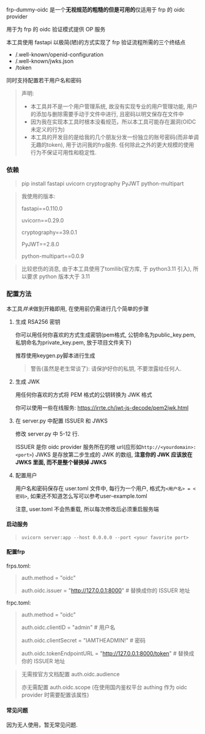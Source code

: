 frp-dummy-oidc 是一个**无视规范的粗糙的但是可用的**仅适用于 frp 的 oidc provider

用于为 frp 的 oidc 验证模式提供 OP 服务

本工具使用 fastapi 以极简(陋)的方式实现了 frp 验证流程所需的三个终结点
- /.well-known/openid-configuration
- /.well-known/jwks.json
- /token

同时支持配置若干用户名和密码

> 声明: 
> - 本工具并不是一个用户管理系统, 故没有实现专业的用户管理功能, 用户的添加与删除需要手动于文件中进行, 且密码以明文保存在文件中
> - 因为我在实现本工具时根本没看规范，所以本工具可能存在漏洞(OIDC未定义的行为)
> - 本工具的开发目的是给我的几个朋友分发一份独立的账号密码(而非单调无趣的token), 用于访问我的frp服务. 任何除此之外的更大规模的使用行为不保证可用性和稳定性. 

### 依赖

> pip install fastapi uvicorn cryptography PyJWT python-multipart

> 我使用的版本:
> 
> fastapi==0.110.0
> 
> uvicorn==0.29.0
> 
> cryptography==39.0.1
> 
> PyJWT==2.8.0
> 
> python-multipart==0.0.9

> 比较悲伤的消息, 由于本工具使用了tomllib(官方库, 于 python3.11 引入), 所以要求 python 版本大于 3.11

### 配置方法

本工具*并未*做到开箱即用, 在使用前仍需进行几个简单的步骤

1. 生成 RSA256 密钥
   
    你可以用任何你喜欢的方式生成密钥(pem格式, 公钥命名为public_key.pem, 私钥命名为private_key.pem, 放于项目文件夹下)

    推荐使用keygen.py脚本进行生成

    > 警告(虽然是老生常谈了): 请保护好你的私钥, 不要泄露给任何人.
2. 生成 JWK
   
    用任何你喜欢的方式将 PEM 格式的公钥转换为 JWK 格式

    你可以使用一些在线服务: https://irrte.ch/jwt-js-decode/pem2jwk.html
3. 在 server.py 中配置 ISSUER 和 JWKS
   
    修改 server.py 中 5-12 行.

    ISSUER 是你 oidc provider 服务所在的根 url(应形如`http://<yourdomain>:<port>`)
    JWKS 是存放第二步生成的 JWK 的数组, **注意你的 JWK 应该放在 JWKS 里面, 而不是整个替换掉 JWKS**
4. 配置用户
   
    用户名和密码保存在 user.toml 文件中, 每行为一个用户, 格式为`<用户名> = <密码>`, 如果还不知道怎么写可以参考user-example.toml

    注意, user.toml 不会热重载, 所以每次修改后必须重启服务端

#### 启动服务

> `uvicorn server:app --host 0.0.0.0 --port <your favorite port>`

#### 配置frp

frps.toml:

> auth.method = "oidc"
> 
> auth.oidc.issuer = "http://127.0.0.1:8000"  # 替换成你的 ISSUER 地址

frpc.toml:

> auth.method = "oidc"
> 
> auth.oidc.clientID = "admin"  # 用户名
> 
> auth.oidc.clientSecret = "IAMTHEADMIN!"  # 密码
> 
> auth.oidc.tokenEndpointURL = "http://127.0.0.1:8000/token"  # 替换成你的 ISSUER 地址


> 无需按官方文档配置 auth.oidc.audience
> 
> 亦无需配置 auth.oidc.scope (在使用国内鉴权平台 authing 作为 oidc provider 时需要配置该属性)

#### 常见问题

因为无人使用，暂无常见问题.
